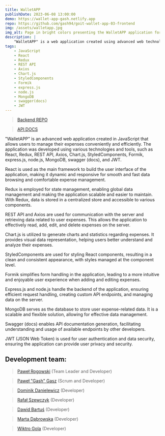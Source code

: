 ```yaml
---
title: WalletAPP
publishDate: 2023-06-08 13:00:00
demo: https://wallet-app-gash.netlify.app
repo: https://github.com/gash94/goit-wallet-app-03-frontend
img: /assets/walletapp.jpg
img_alt: Page in bright colors presenting the WalletAPP application for managing expenses
description: |
    "WalletAPP" is a web application created using advanced web technologies. It is a finance management platform that allows users to track their expenses and incomes. The application is built in JavaScript using libraries such as React and Redux, enabling a dynamic and interactive UI. Communication with the server is done through a REST API using Axios, while data is stored in a MongoDB database. The application also utilizes Chart.js for generating charts, StyledComponents for easy style management, Formik for forms, and leverages express.js and node.js for server-side logic. Additionally, Swagger has been implemented to provide API documentation for users and developers.
tags:
    - JavaScript
    - React
    - Redux
    - REST API
    - Axios
    - Chart.js
    - StyledComponents
    - Formik
    - express.js
    - node.js
    - MongoDB
    - swagger(docs)
    - JWT
---
```


> [Backend REPO](https://github.com/gash94/goit-wallet-app-03-backend)

> [API DOCS](https://walletapp-vzv4.onrender.com/api-docs/)

"WalletAPP" is an advanced web application created in JavaScript that allows users to manage their expenses conveniently and efficiently. The application was developed using various technologies and tools, such as React, Redux, REST API, Axios, Chart.js, StyledComponents, Formik, express.js, node.js, MongoDB, swagger (docs), and JWT.

React is used as the main framework to build the user interface of the application, making it dynamic and responsive for smooth and fast data browsing and comfortable expense management.

Redux is employed for state management, enabling global data management and making the application scalable and easier to maintain. With Redux, data is stored in a centralized store and accessible to various components.

REST API and Axios are used for communication with the server and retrieving data related to user expenses. This allows the application to effectively read, add, edit, and delete expenses on the server.

Chart.js is utilized to generate charts and statistics regarding expenses. It provides visual data representation, helping users better understand and analyze their expenses.

StyledComponents are used for styling React components, resulting in a clean and consistent appearance, with styles managed at the component level.

Formik simplifies form handling in the application, leading to a more intuitive and enjoyable user experience when adding and editing expenses.

Express.js and node.js handle the backend of the application, ensuring efficient request handling, creating custom API endpoints, and managing data on the server.

MongoDB serves as the database to store user expense-related data. It is a scalable and flexible solution, allowing for effective data management.

Swagger (docs) enables API documentation generation, facilitating understanding and usage of available endpoints by other developers.

JWT (JSON Web Token) is used for user authentication and data security, ensuring the application can provide user privacy and security.

## Development team:

> [Paweł Rogowski](https://github.com/pawelrogowski) (Team Leader and Developer)

> [Paweł "Gash" Gasz](https://github.com/gash94) (Scrum and Developer)

> [Dominik Danielewicz](https://github.com/DominikDanielewicz) (Developer)

> [Rafał Szewczyk](https://github.com/rafalszewczyk890) (Developer)

> [Dawid Bartuś](https://github.com/DawidBartus) (Developer)

> [Marta Dąbrowska](https://github.com/Muffcata) (Developer)

> [Wiktro Gola](https://github.com/Wiktoritho) (Developer)
